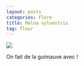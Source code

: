 ```yaml
---
layout: posts
categories: Flore
title: Malva sylvestris
tag: fleur
---
```

<img src="/faune_flore_meyrin/images/IMG_8599.jpg" />

On fait de la guimauve avec !
